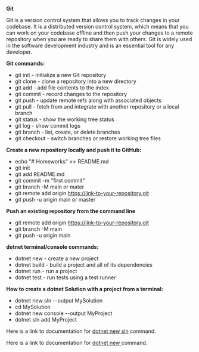 **Git**

Git is a version control system that allows you to track changes in your codebase.
It is a distributed version control system, which means that you can work on your
codebase offline and then push your changes to a remote repository
when you are ready to share them with others.
Git is widely used in the software development industry and is an essential tool for any developer.

**Git commands:**

- git init - initialize a new Git repository
- git clone - clone a repository into a new directory
- git add - add file contents to the index
- git commit - record changes to the repository
- git push - update remote refs along with associated objects
- git pull - fetch from and integrate with another repository or a local branch
- git status - show the working tree status
- git log - show commit logs
- git branch - list, create, or delete branches
- git checkout - switch branches or restore working tree files

**Create a new repository locally and push it to GitHub:**

- echo "# Homeworks" >> README.md
- git init
- git add README.md
- git commit -m "first commit"
- git branch -M main or mater
- git remote add origin https://link-to-your-repository.git
- git push -u origin main or master

**Push an existing repository from the command line**

- git remote add origin https://link-to-your-repository.git
- git branch -M main
- git push -u origin main

**dotnet terminal/console commands:**

- dotnet new - create a new project
- dotnet build - build a project and all of its dependencies
- dotnet run - run a project
- dotnet test - run tests using a test runner

**How to create a dotnet Solution with a project from a terminal:**

- dotnet new sln --output MySolution
- cd MySolution
- dotnet new console --output MyProject
- dotnet sln add MyProject

Here is a link to documentation for [dotnet new sln](https://learn.microsoft.com/en-us/dotnet/core/tools/dotnet-sln)
command.

Here is a link to documentation for [dotnet new ](https://learn.microsoft.com/en-us/dotnet/core/tools/dotnet-new)
command.